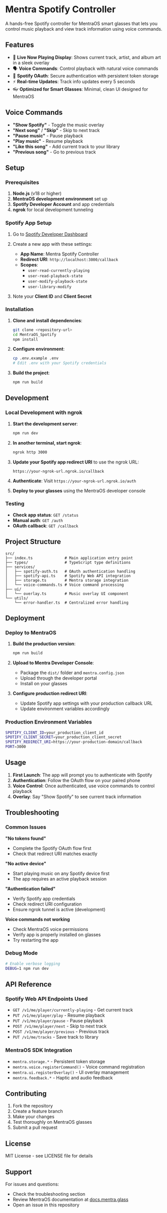 # Mentra Spotify Controller

A hands-free Spotify controller for MentraOS smart glasses that lets you control music playback and view track information using voice commands.

## Features

- 🎵 **Live Now Playing Display**: Shows current track, artist, and album art in a sleek overlay
- 🗣️ **Voice Commands**: Control playback with natural voice commands
- 🔐 **Spotify OAuth**: Secure authentication with persistent token storage
- ⚡ **Real-time Updates**: Track info updates every 5 seconds
- 👓 **Optimized for Smart Glasses**: Minimal, clean UI designed for MentraOS

## Voice Commands

- **"Show Spotify"** - Toggle the music overlay
- **"Next song"** / **"Skip"** - Skip to next track
- **"Pause music"** - Pause playback
- **"Play music"** - Resume playback
- **"Like this song"** - Add current track to your library
- **"Previous song"** - Go to previous track

## Setup

### Prerequisites

1. **Node.js** (v18 or higher)
2. **MentraOS development environment** set up
3. **Spotify Developer Account** and app credentials
4. **ngrok** for local development tunneling

### Spotify App Setup

1. Go to [Spotify Developer Dashboard](https://developer.spotify.com/dashboard)
2. Create a new app with these settings:
   - **App Name**: Mentra Spotify Controller
   - **Redirect URI**: `http://localhost:3000/callback`
   - **Scopes**: 
     - `user-read-currently-playing`
     - `user-read-playback-state`
     - `user-modify-playback-state`
     - `user-library-modify`

3. Note your **Client ID** and **Client Secret**

### Installation

1. **Clone and install dependencies**:
   ```bash
   git clone <repository-url>
   cd MentraOS_Spotify
   npm install
   ```

2. **Configure environment**:
   ```bash
   cp .env.example .env
   # Edit .env with your Spotify credentials
   ```

3. **Build the project**:
   ```bash
   npm run build
   ```

## Development

### Local Development with ngrok

1. **Start the development server**:
   ```bash
   npm run dev
   ```

2. **In another terminal, start ngrok**:
   ```bash
   ngrok http 3000
   ```

3. **Update your Spotify app redirect URI** to use the ngrok URL:
   ```
   https://your-ngrok-url.ngrok.io/callback
   ```

4. **Authenticate**: Visit `https://your-ngrok-url.ngrok.io/auth`

5. **Deploy to your glasses** using the MentraOS developer console

### Testing

- **Check app status**: `GET /status`
- **Manual auth**: `GET /auth` 
- **OAuth callback**: `GET /callback`

## Project Structure

```
src/
├── index.ts              # Main application entry point
├── types/                # TypeScript type definitions
├── services/
│   ├── spotify-auth.ts   # OAuth authentication handling
│   ├── spotify-api.ts    # Spotify Web API integration
│   ├── storage.ts        # Mentra storage integration
│   └── voice-commands.ts # Voice command processing
├── ui/
│   └── overlay.ts        # Music overlay UI component
└── utils/
    └── error-handler.ts  # Centralized error handling
```

## Deployment

### Deploy to MentraOS

1. **Build the production version**:
   ```bash
   npm run build
   ```

2. **Upload to Mentra Developer Console**:
   - Package the `dist/` folder and `mentra.config.json`
   - Upload through the developer portal
   - Install on your glasses

3. **Configure production redirect URI**:
   - Update Spotify app settings with your production callback URL
   - Update environment variables accordingly

### Production Environment Variables

```bash
SPOTIFY_CLIENT_ID=your_production_client_id
SPOTIFY_CLIENT_SECRET=your_production_client_secret
SPOTIFY_REDIRECT_URI=https://your-production-domain/callback
PORT=3000
```

## Usage

1. **First Launch**: The app will prompt you to authenticate with Spotify
2. **Authentication**: Follow the OAuth flow on your paired phone
3. **Voice Control**: Once authenticated, use voice commands to control playback
4. **Overlay**: Say "Show Spotify" to see current track information

## Troubleshooting

### Common Issues

**"No tokens found"**
- Complete the Spotify OAuth flow first
- Check that redirect URI matches exactly

**"No active device"**
- Start playing music on any Spotify device first
- The app requires an active playback session

**"Authentication failed"**
- Verify Spotify app credentials
- Check redirect URI configuration
- Ensure ngrok tunnel is active (development)

**Voice commands not working**
- Check MentraOS voice permissions
- Verify app is properly installed on glasses
- Try restarting the app

### Debug Mode

```bash
# Enable verbose logging
DEBUG=1 npm run dev
```

## API Reference

### Spotify Web API Endpoints Used

- `GET /v1/me/player/currently-playing` - Get current track
- `PUT /v1/me/player/play` - Resume playback
- `PUT /v1/me/player/pause` - Pause playback
- `POST /v1/me/player/next` - Skip to next track
- `POST /v1/me/player/previous` - Previous track
- `PUT /v1/me/tracks` - Save track to library

### MentraOS SDK Integration

- `mentra.storage.*` - Persistent token storage
- `mentra.voice.registerCommand()` - Voice command registration
- `mentra.ui.registerOverlay()` - UI overlay management
- `mentra.feedback.*` - Haptic and audio feedback

## Contributing

1. Fork the repository
2. Create a feature branch
3. Make your changes
4. Test thoroughly on MentraOS glasses
5. Submit a pull request

## License

MIT License - see LICENSE file for details

## Support

For issues and questions:
- Check the troubleshooting section
- Review MentraOS documentation at [docs.mentra.glass](https://docs.mentra.glass)
- Open an issue in this repository